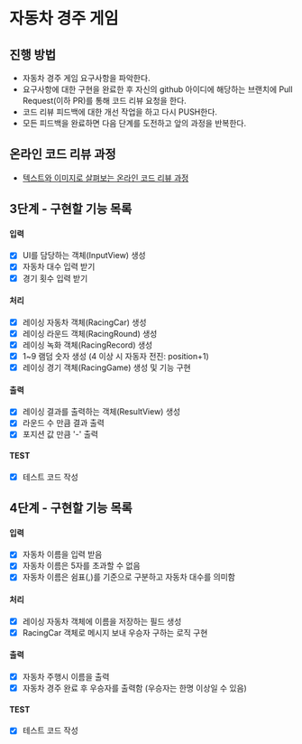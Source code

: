# 자동차 경주 게임
## 진행 방법
* 자동차 경주 게임 요구사항을 파악한다.
* 요구사항에 대한 구현을 완료한 후 자신의 github 아이디에 해당하는 브랜치에 Pull Request(이하 PR)를 통해 코드 리뷰 요청을 한다.
* 코드 리뷰 피드백에 대한 개선 작업을 하고 다시 PUSH한다.
* 모든 피드백을 완료하면 다음 단계를 도전하고 앞의 과정을 반복한다.

## 온라인 코드 리뷰 과정
* [텍스트와 이미지로 살펴보는 온라인 코드 리뷰 과정](https://github.com/next-step/nextstep-docs/tree/master/codereview)


## 3단계 - 구현할 기능 목록
#### 입력
- [x] UI를 담당하는 객체(InputView) 생성
- [x] 자동차 대수 입력 받기
- [x] 경기 횟수 입력 받기

#### 처리
- [x] 레이싱 자동차 객체(RacingCar) 생성
- [x] 레이싱 라운드 객체(RacingRound) 생성
- [x] 레이싱 녹화 객체(RacingRecord) 생성
- [x] 1~9 램덤 숫자 생성 (4 이상 시 자동자 전진: position+1)
- [x] 레이싱 경기 객체(RacingGame) 생성 및 기능 구현

#### 출력
- [x] 레이싱 결과를 출력하는 객체(ResultView) 생성
- [x] 라운드 수 만큼 결과 출력
- [x] 포지션 값 만큼 '-' 출력

#### TEST
- [x] 테스트 코드 작성


## 4단계 - 구현할 기능 목록
#### 입력
- [x] 자동차 이름을 입력 받음
- [x] 자동차 이름은 5자를 초과할 수 없음
- [x] 자동차 이름은 쉼표(,)를 기준으로 구분하고 자동차 대수를 의미함

#### 처리
- [x] 레이싱 자동차 객체에 이름을 저장하는 필드 생성
- [x] RacingCar 객체로 메시지 보내 우승자 구하는 로직 구현

#### 출력
- [x] 자동차 주행시 이름을 출력
- [x] 자동차 경주 완료 후 우승자를 출력함 (우승자는 한명 이상일 수 있음)

#### TEST
- [x] 테스트 코드 작성
